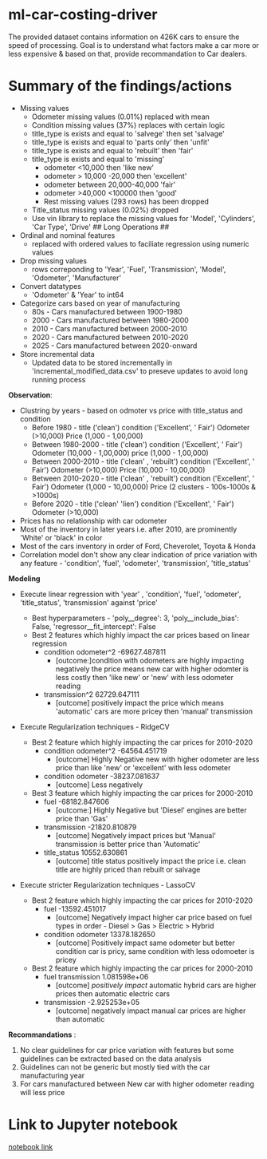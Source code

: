 # ml-car-costing-driver
The provided dataset contains information on 426K cars to ensure the speed of processing. Goal is to understand what factors make a car more or less expensive & based on that, provide recommandation to Car dealers.

# Summary of the findings/actions 
- Missing values
  - Odometer missing values (0.01%) replaced with mean 
  - Condition missing values (37%) replaces with certain logic
   - title_type is exists and equal to 'salvege' then set 'salvage'
   - title_type is exists and equal to 'parts only' then 'unfit'
   - title_type is exists and equal to 'rebuilt' then 'fair'
   - title_type is exists and equal to 'missing'
     - odometer <10,000 then 'like new'
     - odometer > 10,000 -20,000 then 'excellent' 
     - odometer between 20,000-40,000 'fair'
     - odometer >40,000 <100000 then 'good'
     - Rest missing values (293 rows) has been dropped
  - Title_status missing values (0.02%) dropped
  - Use vin library to replace the missing values for 'Model', 'Cylinders', 'Car Type', 'Drive' ## Long Operations ##
- Ordinal and nominal features 
  - replaced with ordered values to faciliate regression using numeric values
- Drop missing values 
  - rows correponding to 'Year', 'Fuel', 'Transmission', 'Model', 'Odometer', 'Manufacturer'
- Convert datatypes 
  - 'Odometer' & 'Year' to int64
- Categorize cars based on year of manufacturing
  - 80s     - Cars manufactured between 1900-1980
  - 2000    - Cars manufactured between 1980-2000
  - 2010    - Cars manufactured between 2000-2010
  - 2020    - Cars manufactured between 2010-2020
  - 2025    - Cars manufactured between 2020-onward 
- Store incremental data
  - Updated data to be stored incrementally in 'incremental_modified_data.csv' to preseve updates to avoid long running process

**Observation**:
- Clustring by years - based on odmoter vs price with title_status and condition 
  - Before 1980         - title ('clean') condition ('Excellent', ' Fair') Odometer (>10,000) Price (1,000 - 1,00,000)
  - Between 1980-2000   - title ('clean') condition ('Excellent', ' Fair') Odometer (10,000 - 1,00,000) price (1,000 - 1,00,000)
  - Between 2000-2010   - title ('clean' , 'rebuilt') condition ('Excellent', ' Fair') Odometer (>10,000) Price (10,000 - 10,00,000)
  - Between 2010-2020   - title ('clean' , 'rebuilt') condition ('Excellent', ' Fair') Odometer (1,000 - 10,00,000) Price (2 clusters - 100s-1000s & >1000s)
  - Before 2020         - title ('clean' 'lien') condition ('Excellent', ' Fair') Odometer (>10,000)
- Prices has no relationship with car odometer
- Most of the inventory in later years i.e. after 2010, are prominently 'White' or 'black' in color
- Most of the cars inventory in order of Ford, Cheverolet, Toyota & Honda
- Correlation model don't show any clear indication of price variation with any feature - 'condition', 'fuel', 'odometer', 'transmission', 'title_status'

**Modeling**
- Execute linear regression with 'year' , 'condition', 'fuel', 'odometer', 'title_status', 'transmission' against 'price'
   - Best hyperparameters - 'poly__degree': 3, 'poly__include_bias': False, 'regressor__fit_intercept': False
   - Best 2 features which highly impact the car prices based on linear regression
      - condition odometer^2 -69627.487811
        - [outcome:]condition with odometers are highly impacting negatively the price means new car with higher odomter is less costly then 'like new' or        'new' with less odometer reading
      - transmission^2  62729.647111 
        - [outcome] positively impact the price which means 'automatic' cars are more pricey then 'manual' transmission  

- Execute Regularization techniques - RidgeCV  
   - Best 2 feature which highly impacting the car prices for 2010-2020
     - condition odometer^2  -64564.451719 
       - [outcome] Highly Negative new with higher odometer are less price than like 'new' or 'excellent' with less odometer 
     - condition odometer    -38237.081637
       - [outcome] Less negatively 
   - Best 3 feature which highly impacting the car prices for 2000-2010
     - fuel          -68182.847606 
       - [outcome:] Highly Negative but 'Diesel' engines are better price than 'Gas' 
     - transmission  -21820.810879 
       - [outcome]  Negatively impact prices but 'Manual' transmission is better price than 'Automatic'
     - title_status  10552.630861  
       - [outcome]  title status positively impact the price i.e. clean title are highly priced than rebuilt or salvage

- Execute stricter Regularization techniques - LassoCV
   - Best 2 feature which highly impacting the car prices for 2010-2020
     - fuel  -13592.451017 
       - [outcome] Negatively impact higher car price based on fuel types in order - Diesel > Gas > Electric > Hybrid 
     - condition odometer   13378.182650  
       - [outcome] Positively impact same odometer but better condition car is pricy, same condition with less odomoeter is pricey
   - Best 2 feature which highly impacting the car prices for 2000-2010
     - fuel transmission  1.081598e+06  
       - [outcome] *positively impact* automatic hybrid cars are higher prices then automatic electric cars
     - transmission       -2.925253e+05
       - [outcome] negatively impact manual car prices are higher than automatic


**Recommandations** :
1. No clear guidelines for car price variation with features but some guidelines can be extracted based on the data analysis
2. Guidelines can not be generic but mostly tied with the car manufacturing year 
3. For cars manufactured between 
New car with higher odometer reading will less price

# Link to Jupyter notebook
[notebook link](https://github.com/vishalnigam/ml-car-costing-driver/blob/main/car-costing-drivers.ipynb)

